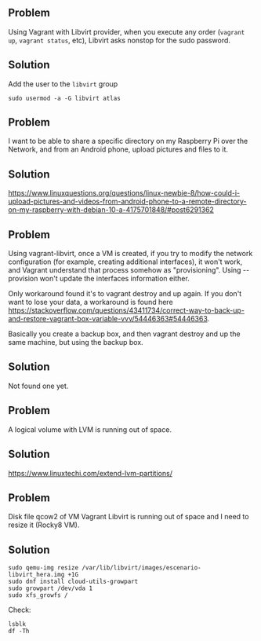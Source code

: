 ## Problem

Using Vagrant with Libvirt provider, when you execute any order (`vagrant up`, `vagrant status`, etc), Libvirt asks nonstop for the sudo password.

## Solution

Add the user to the `libvirt` group
```
sudo usermod -a -G libvirt atlas
```

## Problem

I want to be able to share a specific directory on my Raspberry Pi over the Network, and from an Android phone, upload pictures and files to it.

## Solution

https://www.linuxquestions.org/questions/linux-newbie-8/how-could-i-upload-pictures-and-videos-from-android-phone-to-a-remote-directory-on-my-raspberry-with-debian-10-a-4175701848/#post6291362


## Problem

Using vagrant-libvirt, once a VM is created, if you try to modify the network configuration (for example, creating additional interfaces), it won't work, and Vagrant understand that process somehow as "provisioning". Using --provision won't update the interfaces information either.

Only workaround found it's to vagrant destroy and up again. If you don't want to lose your data, a workaround is found here https://stackoverflow.com/questions/43411734/correct-way-to-back-up-and-restore-vagrant-box-variable-vvv/54446363#54446363.

Basically you create a backup box, and then vagrant destroy and up the same machine, but using the backup box.

## Solution

Not found one yet.



## Problem

A logical volume with LVM is running out of space.

## Solution

https://www.linuxtechi.com/extend-lvm-partitions/


## Problem

Disk file qcow2 of VM Vagrant Libvirt is running out of space and I need to resize it (Rocky8 VM).

## Solution

```
sudo qemu-img resize /var/lib/libvirt/images/escenario-libvirt_hera.img +1G
sudo dnf install cloud-utils-growpart
sudo growpart /dev/vda 1
sudo xfs_growfs /
```

Check:
```
lsblk
df -Th
```
